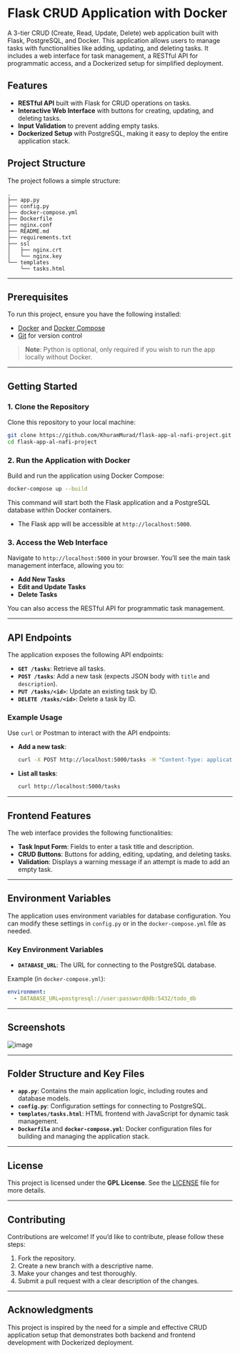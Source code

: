 # Flask CRUD Application with Docker

A 3-tier CRUD (Create, Read, Update, Delete) web application built with Flask, PostgreSQL, and Docker. This application allows users to manage tasks with functionalities like adding, updating, and deleting tasks. It includes a web interface for task management, a RESTful API for programmatic access, and a Dockerized setup for simplified deployment.

## Features

- **RESTful API** built with Flask for CRUD operations on tasks.
- **Interactive Web Interface** with buttons for creating, updating, and deleting tasks.
- **Input Validation** to prevent adding empty tasks.
- **Dockerized Setup** with PostgreSQL, making it easy to deploy the entire application stack.

## Project Structure

The project follows a simple structure:

```plaintext
.
├── app.py
├── config.py
├── docker-compose.yml
├── Dockerfile
├── nginx.conf
├── README.md
├── requirements.txt
├── ssl
│   ├── nginx.crt
│   └── nginx.key
└── templates
    └── tasks.html
```
---

## Prerequisites

To run this project, ensure you have the following installed:

- [Docker](https://www.docker.com/products/docker-desktop) and [Docker Compose](https://docs.docker.com/compose/install/)
- [Git](https://git-scm.com/) for version control

> **Note**: Python is optional, only required if you wish to run the app locally without Docker.

---

## Getting Started

### 1. Clone the Repository

Clone this repository to your local machine:

```bash
git clone https://github.com/KhuramMurad/flask-app-al-nafi-project.git
cd flask-app-al-nafi-project
```

### 2. Run the Application with Docker

Build and run the application using Docker Compose:

```bash
docker-compose up --build
```

This command will start both the Flask application and a PostgreSQL database within Docker containers.

- The Flask app will be accessible at `http://localhost:5000`.

### 3. Access the Web Interface

Navigate to `http://localhost:5000` in your browser. You’ll see the main task management interface, allowing you to:

- **Add New Tasks**
- **Edit and Update Tasks**
- **Delete Tasks**

You can also access the RESTful API for programmatic task management.

---
## API Endpoints

The application exposes the following API endpoints:

- **`GET /tasks`**: Retrieve all tasks.
- **`POST /tasks`**: Add a new task (expects JSON body with `title` and `description`).
- **`PUT /tasks/<id>`**: Update an existing task by ID.
- **`DELETE /tasks/<id>`**: Delete a task by ID.

### Example Usage

Use `curl` or Postman to interact with the API endpoints:

- **Add a new task**:
  ```bash
  curl -X POST http://localhost:5000/tasks -H "Content-Type: application/json" -d '{"title": "Sample Task", "description": "This is a sample task"}'
  ```

- **List all tasks**:
  ```bash
  curl http://localhost:5000/tasks
  ```
---

## Frontend Features

The web interface provides the following functionalities:

- **Task Input Form**: Fields to enter a task title and description.
- **CRUD Buttons**: Buttons for adding, editing, updating, and deleting tasks.
- **Validation**: Displays a warning message if an attempt is made to add an empty task.

---

## Environment Variables

The application uses environment variables for database configuration. You can modify these settings in `config.py` or in the `docker-compose.yml` file as needed.

### Key Environment Variables

- **`DATABASE_URL`**: The URL for connecting to the PostgreSQL database.

Example (in `docker-compose.yml`):
```yaml
environment:
  - DATABASE_URL=postgresql://user:password@db:5432/todo_db
```
---

## Screenshots
![image](https://github.com/user-attachments/assets/49a861ec-0458-4e31-82a3-44ef625c04c7)

---

## Folder Structure and Key Files

- **`app.py`**: Contains the main application logic, including routes and database models.
- **`config.py`**: Configuration settings for connecting to PostgreSQL.
- **`templates/tasks.html`**: HTML frontend with JavaScript for dynamic task management.
- **`Dockerfile`** and **`docker-compose.yml`**: Docker configuration files for building and managing the application stack.

---

## License

This project is licensed under the **GPL License**. See the [LICENSE](LICENSE) file for more details.

---

## Contributing

Contributions are welcome! If you’d like to contribute, please follow these steps:

1. Fork the repository.
2. Create a new branch with a descriptive name.
3. Make your changes and test thoroughly.
4. Submit a pull request with a clear description of the changes.

---

## Acknowledgments

This project is inspired by the need for a simple and effective CRUD application setup that demonstrates both backend and frontend development with Dockerized deployment.
